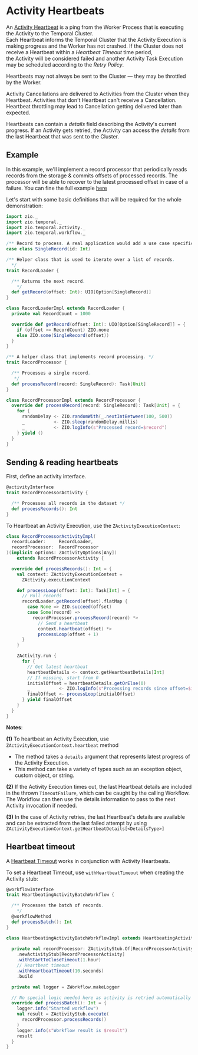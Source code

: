 # Activity Heartbeats

<head>
  <meta charset="UTF-8" />
  <meta name="description" content="ZIO Temporal heartbeats" />
  <meta name="keywords" content="ZIO Temporal heartbeats, Scala Temporal heartbeats" />
</head>

An [Activity Heartbeat](https://docs.temporal.io/activities#activity-heartbeat) is a ping from the Worker Process that is executing the Activity to the Temporal Cluster.  
Each Heartbeat informs the Temporal Cluster that the Activity Execution is making progress and the Worker has not crashed. If the Cluster does not receive a Heartbeat within a _Heartbeat Timeout_ time period,  
the Activity will be considered failed and another Activity Task Execution may be scheduled according to the _Retry Policy_.

Heartbeats may not always be sent to the Cluster — they may be throttled by the Worker.

Activity Cancellations are delivered to Activities from the Cluster when they Heartbeat. Activities that don't Heartbeat can't receive a Cancellation. Heartbeat throttling may lead to Cancellation getting delivered later than expected.

Heartbeats can contain a _details_ field describing the Activity's current progress. If an Activity gets retried, the Activity can access the _details_ from the last Heartbeat that was sent to the Cluster.

## Example

In this example, we'll implement a record processor that periodically reads records from the storage & commits offsets of processed records. The processor will be able to recover to the latest processed offset in case of a failure. You can fine the full example [here](https://github.com/vitaliihonta/zio-temporal/tree/main/examples/src/main/scala/com/example/heartbeatingactivity)

Let's start with some basic definitions that will be required for the whole demonstration:
```scala mdoc:silent
import zio._
import zio.temporal._
import zio.temporal.activity._
import zio.temporal.workflow._

/** Record to process. A real application would add a use case specific data. */
case class SingleRecord(id: Int)

/** Helper class that is used to iterate over a list of records.
  */
trait RecordLoader {

  /** Returns the next record.
    */
  def getRecord(offset: Int): UIO[Option[SingleRecord]]
}

class RecordLoaderImpl extends RecordLoader {
  private val RecordCount = 1000

  override def getRecord(offset: Int): UIO[Option[SingleRecord]] = {
    if (offset >= RecordCount) ZIO.none
    else ZIO.some(SingleRecord(offset))
  }
}

/** A helper class that implements record processing. */
trait RecordProcessor {

  /** Processes a single record.
   */
  def processRecord(record: SingleRecord): Task[Unit]
}

class RecordProcessorImpl extends RecordProcessor {
  override def processRecord(record: SingleRecord): Task[Unit] = {
    for {
      randomDelay <- ZIO.randomWith(_.nextIntBetween(100, 500))
      _           <- ZIO.sleep(randomDelay.millis)
      _           <- ZIO.logInfo(s"Processed record=$record")
    } yield ()
  }
}
```

## Sending & reading heartbeats
First, define an activity interface. 
```scala mdoc:silent
@activityInterface
trait RecordProcessorActivity {

  /** Processes all records in the dataset */
  def processRecords(): Int
}
```

To Heartbeat an Activity Execution, use the `ZActivityExecutionContext`:

```scala mdoc:silent
class RecordProcessorActivityImpl(
  recordLoader:     RecordLoader,
  recordProcessor:  RecordProcessor
)(implicit options: ZActivityOptions[Any])
    extends RecordProcessorActivity {

  override def processRecords(): Int = {
    val context: ZActivityExecutionContext = 
      ZActivity.executionContext

    def processLoop(offset: Int): Task[Int] = {
      // Poll records
      recordLoader.getRecord(offset).flatMap {
        case None => ZIO.succeed(offset)
        case Some(record) =>
          recordProcessor.processRecord(record) *>
            // Send a heartbeat
            context.heartbeat(offset) *>
            processLoop(offset + 1)
      }
    }

    ZActivity.run {
      for {
        // Get latest heartbeat
        heartbeatDetails <- context.getHeartbeatDetails[Int]
        // If missing, start from 0
        initialOffset = heartbeatDetails.getOrElse(0)
        _           <- ZIO.logInfo(s"Processing records since offset=$initialOffset")
        finalOffset <- processLoop(initialOffset)
      } yield finalOffset
    }
  }
}
```

**Notes**:  

**(1)** To heartbeat an Activity Execution, use `ZActivityExecutionContext.heartbeat` method
- The method takes a `details` argument that represents latest progress of the Activity Execution. 
- This method can take a variety of types such as an exception object, custom object, or string.

**(2)** If the Activity Execution times out, the last Heartbeat details are included in the thrown `TimeoutFailure`, which can be caught by the calling Workflow.  
The Workflow can then use the details information to pass to the next Activity invocation if needed.

**(3)** In the case of Activity retries, the last Heartbeat's details are available and can be extracted from the last failed attempt by using `ZActivityExecutionContext.getHeartbeatDetails[<DetailsType>]`

## Heartbeat timeout
A [Heartbeat Timeout](https://docs.temporal.io/activities#heartbeat-timeout) works in conjunction with Activity Heartbeats.

To set a Heartbeat Timeout, use `withHeartbeatTimeout` when creating the Activity stub:

```scala mdoc:silent
@workflowInterface
trait HeartbeatingActivityBatchWorkflow {

  /** Processes the batch of records.
    */
  @workflowMethod
  def processBatch(): Int
}

class HeartbeatingActivityBatchWorkflowImpl extends HeartbeatingActivityBatchWorkflow {
  
  private val recordProcessor: ZActivityStub.Of[RecordProcessorActivity] = ZWorkflow
    .newActivityStub[RecordProcessorActivity]
    .withStartToCloseTimeout(1.hour)
    // Heartbeat timeout
    .withHeartbeatTimeout(10.seconds)
    .build

  private val logger = ZWorkflow.makeLogger

  // No special logic needed here as activity is retried automatically by the service.
  override def processBatch(): Int = {
    logger.info("Started workflow")
    val result = ZActivityStub.execute(
      recordProcessor.processRecords()
    )
    logger.info(s"Workflow result is $result")
    result
  }  
}
```

